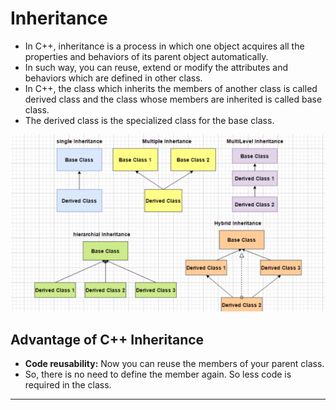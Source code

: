 # Inheritance
* In C++, inheritance is a process in which one object acquires all the properties and behaviors of its parent object automatically. 
* In such way, you can reuse, extend or modify the attributes and behaviors which are defined in other class.
* In C++, the class which inherits the members of another class is called derived class and the class whose members are inherited is called base class. 
* The derived class is the specialized class for the base class.

<img alt="inheritance" src="InheritanceImg.png" />

## Advantage of C++ Inheritance
* <b>Code reusability:</b> Now you can reuse the members of your parent class. 
* So, there is no need to define the member again. So less code is required in the class.

<hr>
